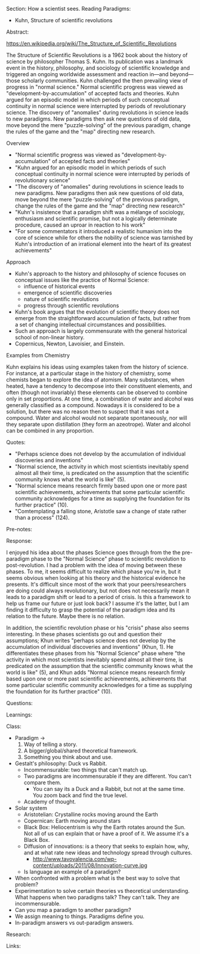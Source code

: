 Section: How a scientist sees. Reading Paradigms:

- Kuhn, Structure of scientific revolutions

Abstract:

https://en.wikipedia.org/wiki/The_Structure_of_Scientific_Revolutions

The Structure of Scientific Revolutions is a 1962 book about the history of science by philosopher Thomas S. Kuhn. Its publication was a landmark event in the history, philosophy, and sociology of scientific knowledge and triggered an ongoing worldwide assessment and reaction in—and beyond—those scholarly communities. Kuhn challenged the then prevailing view of progress in "normal science." Normal scientific progress was viewed as "development-by-accumulation" of accepted facts and theories. Kuhn argued for an episodic model in which periods of such conceptual continuity in normal science were interrupted by periods of revolutionary science. The discovery of "anomalies" during revolutions in science leads to new paradigms. New paradigms then ask new questions of old data, move beyond the mere "puzzle-solving" of the previous paradigm, change the rules of the game and the "map" directing new research.

Overview

- "Normal scientific progress was viewed as "development-by-accumulation" of accepted facts and theories"
- "Kuhn argued for an episodic model in which periods of such conceptual continuity in normal science were interrupted by periods of revolutionary science"
- "The discovery of "anomalies" during revolutions in science leads to new paradigms. New paradigms then ask new questions of old data, move beyond the mere "puzzle-solving" of the previous paradigm, change the rules of the game and the "map" directing new research"
- "Kuhn's insistence that a paradigm shift was a mélange of sociology, enthusiasm and scientific promise, but not a logically determinate procedure, caused an uproar in reaction to his work"
- "For some commentators it introduced a realistic humanism into the core of science while for others the nobility of science was tarnished by Kuhn's introduction of an irrational element into the heart of its greatest achievements"

Approach

- Kuhn's approach to the history and philosophy of science focuses on conceptual issues like the practice of Normal Science:
    - influence of historical events
    - emergence of scientific discoveries
    - nature of scientific revolutions
    - progress through scientific revolutions
- Kuhn's book argues that the evolution of scientific theory does not emerge from the straightforward accumulation of facts, but rather from a set of changing intellectual circumstances and possibilities.
- Such an approach is largely commensurate with the general historical school of non-linear history.
- Copernicus, Newton, Lavoisier, and Einstein.

Examples from Chemistry

Kuhn explains his ideas using examples taken from the history of science. For instance, at a particular stage in the history of chemistry, some chemists began to explore the idea of atomism. Many substances, when heated, have a tendency to decompose into their constituent elements, and often (though not invariably) these elements can be observed to combine only in set proportions. At one time, a combination of water and alcohol was generally classified as a compound. Nowadays it is considered to be a solution, but there was no reason then to suspect that it was not a compound. Water and alcohol would not separate spontaneously, nor will they separate upon distillation (they form an azeotrope). Water and alcohol can be combined in any proportion.

Quotes:

- "Perhaps science does not develop by the accumulation of individual discoveries and inventions"
- "Normal science, the activity in which most scientists inevitably spend almost all their time, is predicated on the assumption that the scientific community knows what the world is like" (5).
- "Normal science means research firmly based upon one or more past scientific achievements, achievements that some particular scientific community acknowledges for a time as supplying the foundation for its further practice" (10).
- "Comtemplating a falling stone, Aristotle saw a change of state rather than a process" (124).

Pre-notes:

Response:

I enjoyed his idea about the phases Science goes through from the the pre-paradigm phase to the "Normal Science" phase to scientific revolution to post-revolution. I had a problem with the idea of moving between these phases. To me, it seems difficult to realize which phase you're in, but it seems obvious when looking at his theory and the historical evidence he presents. It's difficult since most of the work that your peers/researchers are doing could always revolutionary, but not does not necessarily mean it leads to a paradigm shift or lead to a period of crisis. Is this a framework to help us frame our future or just look back? I assume it's the latter, but I am finding it difficulty to grasp the potential of the paradigm idea and its relation to the future. Maybe there is no relation.

In addition, the scientific revolution phase or his "crisis" phase also seems interesting. In these phases scientists go out and question their assumptions; Khun writes "perhaps science does not develop by the accumulation of individual discoveries and inventions" (Khun, 1). He differentiates these phases from his "Normal Science" phase where "the activity in which most scientists inevitably spend almost all their time, is predicated on the assumption that the scientific community knows what the world is like" (5), and Khun adds "Normal science means research firmly based upon one or more past scientific achievements, achievements that some particular scientific community acknowledges for a time as supplying the foundation for its further practice" (10).

Questions:

Learnings:

Class:

- Paradigm ->
    1. Way of telling a story.
    2. A bigger/global/shared theoretical framework.
    3. Something you think about and use.
- Gestalt's philosophy: Duck vs Rabbit.
    - Incommensurable: two things that can't match up.
    - Two paradigms are incommensurable if they are different. You can't compare them.
        - You can say its a Duck and a Rabbit, but not at the same time. You zoom back and find the true level.
    - Academy of thought.
- Solar system
    - Aristotelian: Crystalline rocks moving around the Earth
    - Copernican: Earth moving around stars
    - Black Box: Heliocentrism is why the Earth rotates around the Sun. Not all of us can explain that or have a proof of it. We assume it's a Black Box.
    - Diffusion of innovations: is a theory that seeks to explain how, why, and at what rate new ideas and technology spread through cultures.
        - http://www.tavovalencia.com/wp-content/uploads/2011/08/Innovation-curve.jpg
    - Is language an example of a paradigm?
- When confronted with a problem what is the best way to solve that problem?
- Experimentation to solve certain theories vs theoretical understanding. What happens when two paradigms talk? They can't talk. They are incommensurable.
- Can you map a paradigm to another paradigm?
- We assign meaning to things. Paradigms define you.
- In-paradigm answers vs out-paradigm answers.

Research:

Links:
